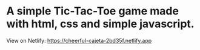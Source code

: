 # A simple Tic-Tac-Toe game made with html, css and simple javascript.

View on Netlify: https://cheerful-cajeta-2bd35f.netlify.app
